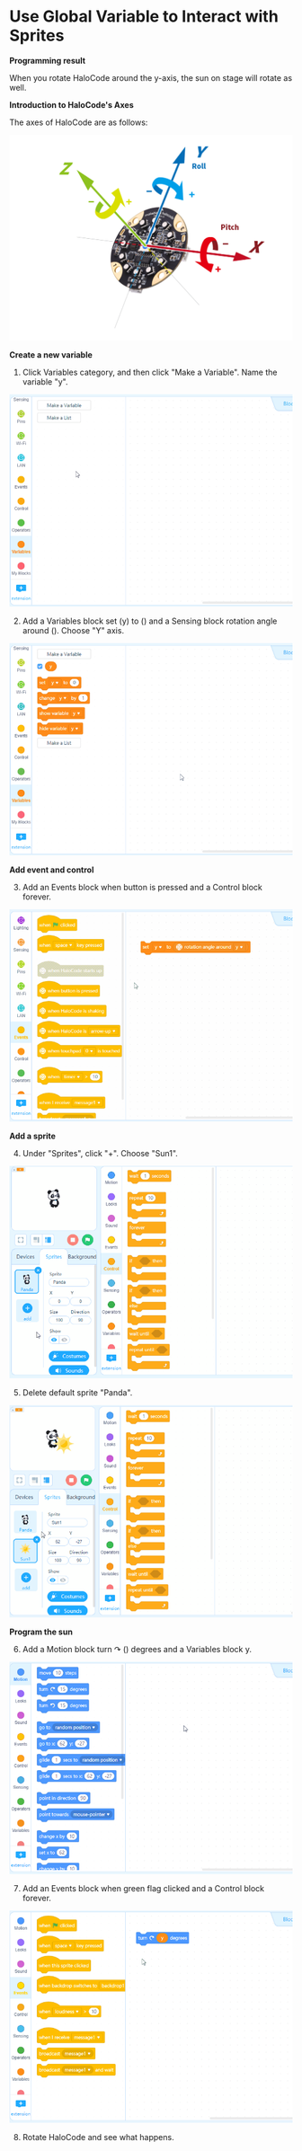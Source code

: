 # Use Global Variable to Interact with Sprites

**Programming result**

When you rotate HaloCode around the y-axis, the sun on stage will rotate as well.

**Introduction to HaloCode's Axes**

The axes of HaloCode are as follows:

![](../../../../.gitbook/assets/0%20%286%29.png)

**Create a new variable**

1. Click Variables category, and then click "Make a Variable". Name the variable "y".

![](../../../../.gitbook/assets/1%20%2815%29.gif)

2. Add a Variables block set \(y\) to \(\) and a Sensing block rotation angle around \(\). Choose "Y" axis.

![](../../../../.gitbook/assets/2%20%2818%29.gif)

**Add event and control**

3. Add an Events block when button is pressed and a Control block forever.

![](../../../../.gitbook/assets/3%20%2817%29.gif)

**Add a sprite**

4. Under "Sprites", click "+". Choose "Sun1".

![](../../../../.gitbook/assets/4%20%2813%29.gif)

5. Delete default sprite "Panda".

![](../../../../.gitbook/assets/5%20%2810%29.gif)

**Program the sun**

6. Add a Motion block turn ↷ \(\) degrees and a Variables block y.

![](../../../../.gitbook/assets/6%20%286%29.gif)

7. Add an Events block when green flag clicked and a Control block forever.

![](../../../../.gitbook/assets/7%20%286%29.gif)

8. Rotate HaloCode and see what happens.

